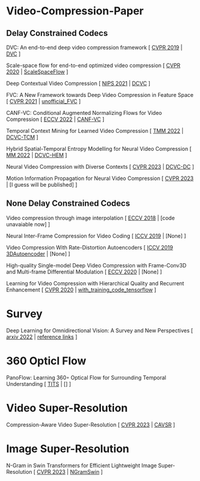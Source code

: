 # Video-Compression-Paper

## Delay Constrained Codecs
DVC: An end-to-end deep video compression framework
[
  [CVPR 2019](https://arxiv.org/pdf/1812.00101.pdf)
  |
  [DVC](https://github.com/GuoLusjtu/DVC)
]

Scale-space flow for end-to-end optimized video compression
[
  [CVPR 2020](https://openaccess.thecvf.com/content_CVPR_2020/papers/Agustsson_Scale-Space_Flow_for_End-to-End_Optimized_Video_Compression_CVPR_2020_paper.pdf)
  |
  [ScaleSpaceFlow](https://interdigitalinc.github.io/CompressAI/models.html)
]

Deep Contextual Video Compression
[
  [NIPS 2021](https://proceedings.neurips.cc/paper_files/paper/2021/file/96b250a90d3cf0868c83f8c965142d2a-Paper.pdf)
  |
  [DCVC](https://github.com/DeepMC-DCVC/DCVC)
]

FVC: A New Framework towards Deep Video Compression in Feature Space
[
  [CVPR 2021](https://openaccess.thecvf.com/content/CVPR2021/papers/Hu_FVC_A_New_Framework_Towards_Deep_Video_Compression_in_Feature_CVPR_2021_paper.pdf)
  |
  [unofficial_FVC](https://github.com/bygonexf/unofficial-FVC)
]

CANF-VC: Conditional Augmented Normalizing Flows for Video Compression
[
  [ECCV 2022](https://arxiv.org/pdf/2207.05315.pdf)
  |
  [CANF-VC](https://github.com/NYCU-MAPL/CANF-VC/tree/main)
]

Temporal Context Mining for Learned Video Compression
[
  [TMM 2022](https://arxiv.org/pdf/2111.13850.pdf)
  |
  [DCVC-TCM](https://github.com/microsoft/DCVC)
]

Hybrid Spatial-Temporal Entropy Modelling for Neural Video Compression
[
  [MM 2022](https://arxiv.org/pdf/2207.05894.pdf)
  |
  [DCVC-HEM](https://github.com/microsoft/DCVC)
]

Neural Video Compression with Diverse Contexts
[
  [CVPR 2023](https://arxiv.org/pdf/2302.14402.pdf)
  |
  [DCVC-DC](https://github.com/microsoft/DCVC)
]

Motion Information Propagation for Neural Video Compression
[
 [CVPR 2023](https://openaccess.thecvf.com/content/CVPR2023/papers/Qi_Motion_Information_Propagation_for_Neural_Video_Compression_CVPR_2023_paper.pdf)
 |
 [I guess will be published]
]

## None Delay Constrained Codecs

Video compression through image interpolation
[
  [ECCV 2018](https://arxiv.org/pdf/1804.06919.pdf)
  |
  [code unavaiable now]
]

Neural Inter-Frame Compression for Video Coding
[
  [ICCV 2019](https://openaccess.thecvf.com/content_ICCV_2019/papers/Djelouah_Neural_Inter-Frame_Compression_for_Video_Coding_ICCV_2019_paper.pdf)
  |
  [None]
]

Video Compression With Rate-Distortion Autoencoders
[
  [ICCV 2019 3DAutoencoder](https://arxiv.org/pdf/1908.05717.pdf)
  |
  [None]
]

High-quality Single-model Deep Video Compression with Frame-Conv3D and Multi-frame Differential Modulation
[
  [ECCV 2020](https://www.ecva.net/papers/eccv_2020/papers_ECCV/papers/123750239.pdf)
  |
  [None]
]

Learning for Video Compression with Hierarchical Quality and Recurrent Enhancement
[
 [CVPR 2020](https://arxiv.org/pdf/2003.01966.pdf)
 |
 [with_training_code_tensorflow](https://github.com/RenYang-home/HLVC)
]

# Survey
Deep Learning for Omnidirectional Vision: A Survey and New Perspectives
[
  [arxiv 2022](https://arxiv.org/pdf/2205.10468.pdf)
  |
  [reference links](https://github.com/haoai-1997/Deep-learning-Survey-for-Omnidirectional-vision/tree/main)
]

# 360 Opticl Flow
PanoFlow: Learning 360◦ Optical Flow for Surrounding Temporal Understanding
[
  [TITS](https://ieeexplore.ieee.org/stamp/stamp.jsp?tp=&arnumber=10041956)
  |
  []
]

# Video Super-Resolution
Compression-Aware Video Super-Resolution
[
  [CVPR 2023](https://openaccess.thecvf.com/content/CVPR2023/papers/Wang_Compression-Aware_Video_Super-Resolution_CVPR_2023_paper.pdf)
  |
  [CAVSR](https://github.com/aprBlue/CAVSR)
]

# Image Super-Resolution
N-Gram in Swin Transformers for Efficient Lightweight Image Super-Resolution
[
  [CVPR 2023](https://openaccess.thecvf.com/content/CVPR2023/papers/Choi_N-Gram_in_Swin_Transformers_for_Efficient_Lightweight_Image_Super-Resolution_CVPR_2023_paper.pdf)
  |
  [NGramSwin](https://github.com/rami0205/NGramSwin)
]
